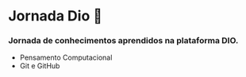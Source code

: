 # Jornada Dio :rocket:
### Jornada de conhecimentos aprendidos na plataforma DIO.

- Pensamento Computacional 
- Git e GitHub
